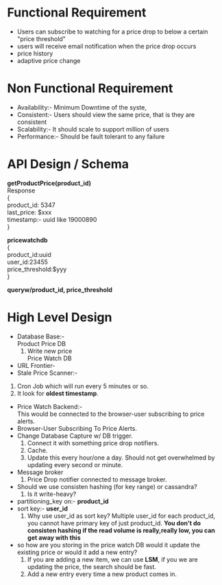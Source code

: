 # Functional Requirement
  * Users can subscribe to watching for a price drop to below a certain "price threshold"
  * users will receive email notification when the price drop occurs
  * price history
  * adaptive price change

# Non Functional Requirement
 * Availability:- Minimum Downtime of the syste,
 * Consistent:- Users should view the same price, that is they are consistent
 * Scalability:- It should scale to support million of users
 * Performance:- Should be fault tolerant to any failure

 # API Design / Schema
 
 **getProductPrice(product_id)**<br>
  Response<br>
  {<br>
   product_id: 5347<br>
   last_price: $xxx<br>
   timestamp:- uuid like 19000890<br>
   }<br>

 **pricewatchdb**<br>
  {<br>
   product_id:uuid<br>
   user_id:23455<br>
   price_threshold:$yyy<br>
   }<br>
 
 **queryw/product_id, price_threshold**

 # High Level Design
  * Database Base:-<br>
    Product Price DB<br>
     1. Write new price<br>
    Price Watch DB<br>
  * URL Frontier- <br>
  * Stale Price Scanner:- <br>
   1. Cron Job which will run every 5 minutes or so.<br>
   2. It look for **oldest timestamp**.<br>
 * Price Watch Backend:- <br>
  This would be connected to the browser-user subscribing to price alerts.<br>
 * Browser-User Subscribing To Price Alerts.<br>
 * Change Database Capture w/ DB trigger. <br>
    1. Connect it with something price drop notifiers.<br>
    2. Cache.<br>
    3. Update this every hour/one a day. Should not get overwhelmed by updating every second or minute.<br>
 * Message broker<br>
    1. Price Drop notifier connected to message broker.<br>
 * Should we use consisten hashing (for key range) or cassandra? <br>
    1. Is it write-heavy? <br>
 * partitioning_key on:- **product_id**<br>
 * sort key:- **user_id**<br>
   1. Why use user_id as sort key? Multiple user_id for each product_id, you cannot have primary key of just product_id.
 **You don't do consisten hashing if the read volume is really,really low, you can get away with this**
* so how are you storing in the price watch DB would it update the existing price or would it add a new entry?<br>
  1. If you are adding a new item, we can use **LSM**, if you we are updating the price, the search should be fast.<br>
  2. Add a new entry every time a new product comes in.

  

